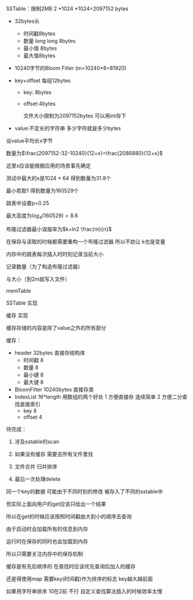 SSTable：限制2MB 2 *1024 *1024=2097152 bytes

- 32bytes头

  - 时间戳8bytes
  - 数量 long long    8bytes
  - 最小值 8bytes
  - 最大值8bytes

- 10240字节的Bloom Filter (m=10240*8=81920)

- key+offset 每组12bytes

  - key: 8bytes

  - offset:4bytes

    文件大小限制为2097152bytes 可以用int存下

- value:不定长的字符串 多少字符就是多少bytes

设value平均长x字节

数量为$\frac{2097152-32-10240}{12+x}=\frac{2086880}{12+x}$

这里x应该能根据应用的场景事先确定

测试中最大的x是1024 * 64 得到数量为31.8个

最小若取1 得到数量为160529个



跳表中设置p=0.25

最大高度为$log_4(160529)=8.6$

布隆过滤器最小误报率为$k=ln2 \frac{m}{n}$ 

在保存与读取的时候都需要重构一个布隆过滤器 所以不妨让 k也是变量



内存中的跳表每次插入时时刻记录当前大小

记录数量（为了构造布隆过滤器）

与大小（到2m就写入文件）



memTable

SSTable 实现

缓存 实现



缓存存储的内容是除了value之外的所有部分

缓存：

- header 32bytes 直接存结构体
  - 时间戳 8
  - 数量 8
  - 最小键 8
  - 最大键 8
- BloomFilter 10240bytes 直接存类
- IndexList 16*length   用数组的两个好处 1 方便直接存  连续简单  2 方便二分查找直接索引
  - key 8
  - offset 4



待完成：

1. 涉及sstable的scan

2. 如果没有缓存 需要去所有文件里找
3. 文件合并 归并排序
4. 最后一次处理delete





同一个key的数据 可能由于不同时刻的修改  被存入了不同的sstable中

但实际上面向用户的get应该只给出一个结果

所以在get的时候应该按照时间戳由大到小的顺序去查询



由于启动时会加载所有的信息到内存

运行时在保存的同时也会加载到内存

所以只需要关注内存中的保存机制



缓存是有先后顺序的   在查找时应该优先查询后加入的缓存

还是得使用map 需要key(时间戳)作为排序的标志  key越大越前面

如果用字符串排序 10在2前 不行 自定义查找算法插入的时候效率太慢



